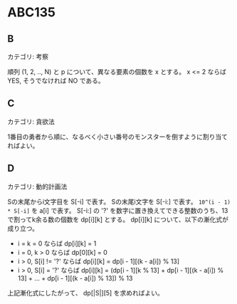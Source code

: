 # ABC135

## B
カテゴリ: 考察

順列 (1, 2, .., N) と p について、異なる要素の個数を x とする。
x <= 2 ならば YES, そうでなければ NO である。

## C
カテゴリ: 貪欲法

1番目の勇者から順に、なるべく小さい番号のモンスターを倒すように割り当てればよい。

## D
カテゴリ: 動的計画法

Sの末尾からi文字目を S[-i] で表す。
Sの末尾i文字を S[-i:] で表す。
`10^(i - 1) * S[-i]` を a[i] で表す。
S[-i:] の '?' を数字に置き換えてできる整数のうち、13で割ってk余る数の個数を dp[i][k] とする。
dp[i][k] について、以下の漸化式が成り立つ。

* i = k = 0 ならば dp[i][k] = 1
* i = 0, k > 0 ならば dp[0][k] = 0
* i > 0, S[i] != '?' ならば dp[i][k] = dp[i - 1][(k - a[i]) % 13]
* i > 0, S[i] = '?' ならば dp[i][k] = (dp[i - 1][k % 13] + dp[i - 1][(k - a[i]) % 13] + ... + dp[i - 1][(k - a[i]) % 13]) % 13

上記漸化式にしたがって、 dp[|S|][5] を求めればよい。
